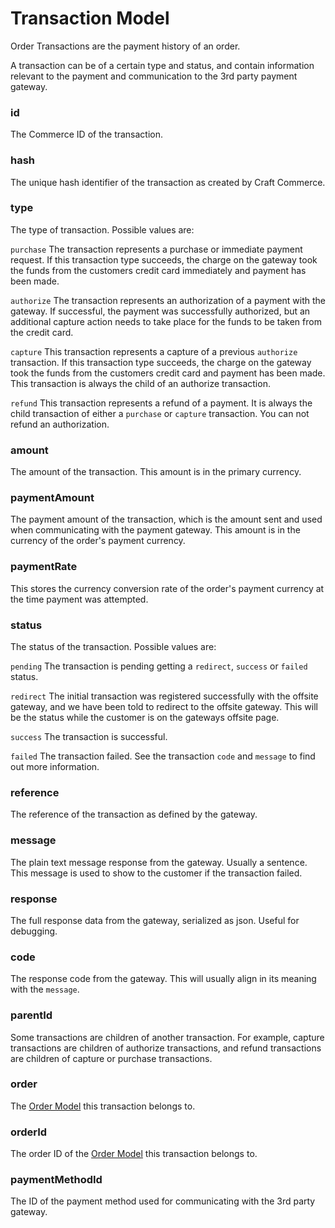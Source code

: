 # Transaction Model

Order Transactions are the payment history of an order.

A transaction can be of a certain type and status, and contain information relevant to the payment and communication to the 3rd party payment gateway.


### id

The Commerce ID of the transaction.

### hash

The unique hash identifier of the transaction as created by Craft Commerce.

### type

The type of transaction. Possible values are:

`purchase` The transaction represents a purchase or immediate payment request. If this transaction type succeeds, the charge on the gateway took the funds from the customers credit card immediately and payment has been made.

`authorize` The transaction represents an authorization of a payment with the gateway. If successful, the payment was successfully authorized, but an additional capture action needs to take place for the funds to be taken from the credit card.

`capture` This transaction represents a capture of a previous `authorize` transaction. If this transaction type succeeds, the charge on the gateway took the funds from the customers credit card and payment has been made. This transaction is always the child of an authorize transaction.

`refund` This transaction represents a refund of a payment. It is always the child transaction of either a `purchase` or `capture` transaction. You can not refund an authorization.


### amount

The amount of the transaction. This amount is in the primary currency.

### paymentAmount

The payment amount of the transaction, which is the amount sent and used when communicating with the payment gateway. This amount is in the currency of the order's payment currency.

### paymentRate

This stores the currency conversion rate of the order's payment currency at the time payment was attempted.

### status

The status of the transaction. Possible values are:

`pending` The transaction is pending getting a `redirect`, `success` or `failed` status.

`redirect` The initial transaction was registered successfully with the offsite gateway, and we have been told to redirect to the offsite gateway. This will be the status while the customer is on the gateways offsite page.

`success` The transaction is successful.

`failed` The transaction failed. See the transaction `code` and `message` to find out more information.

### reference

The reference of the transaction as defined by the gateway.

### message

The plain text message response from the gateway. Usually a sentence. This message is used to show to the customer if the transaction failed.

### response

The full response data from the gateway, serialized as json. Useful for debugging.

### code

The response code from the gateway. This will usually align in its meaning with the `message`.

### parentId

Some transactions are children of another transaction. For example, capture transactions are children of authorize transactions, and refund transactions are children of capture or purchase transactions.

### order

The [Order Model](order-model.md) this transaction belongs to.

### orderId

The order ID of the [Order Model](order-model.md) this transaction belongs to.

### paymentMethodId

The ID of the payment method used for communicating with the 3rd party gateway.


